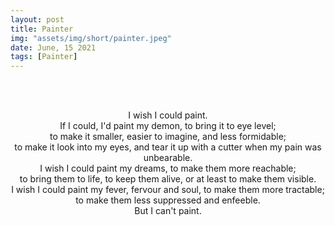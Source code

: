 ```yaml
---
layout: post
title: Painter
img: "assets/img/short/painter.jpeg"
date: June, 15 2021
tags: [Painter]
---
```


<br><br>
<div align="center">

I wish I could paint. <br>
If I could, I'd paint my demon, to bring it to eye level; <br>
to make it smaller, easier to imagine, and less formidable; <br>
to make it look into my eyes, and tear it up with a cutter when my pain was unbearable. <br>
I wish I could paint my dreams, to make them more reachable; <br>
to bring them to life, to keep them alive, or at least to make them visible.<br>
I wish I could paint my fever, fervour and soul, to make them more tractable; <br>
to make them less suppressed and enfeeble.<br>
But I can't paint.


</div>
<br><br>
<br><br>
<br><br>
<br><br>
<br><br>
<br><br>
